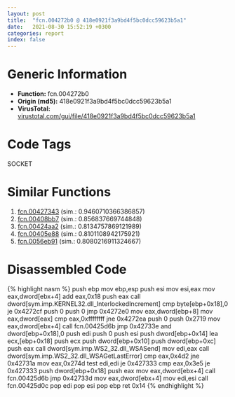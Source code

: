 ```yaml
---
layout: post
title:  "fcn.004272b0 @ 418e0921f3a9bd4f5bc0dcc59623b5a1"
date:   2021-08-30 15:52:19 +0300
categories: report
index: false
---
```


# Generic Information
- **Function:** fcn.004272b0
- **Origin (md5):** 418e0921f3a9bd4f5bc0dcc59623b5a1
- **VirusTotal:** [virustotal.com/gui/file/418e0921f3a9bd4f5bc0dcc59623b5a1][virustotal_ref]

# Code Tags
<span class="tag" id="SOCKET">SOCKET</span>


# Similar Functions

1. [fcn.00427343][similar_1_ref] (sim.: 0.9460710366386857)
2. [fcn.00408bb7][similar_2_ref] (sim.: 0.856837669744848)
3. [fcn.00424aa2][similar_3_ref] (sim.: 0.8134757869121989)
4. [fcn.00405e88][similar_4_ref] (sim.: 0.8101108942175921)
5. [fcn.0056eb91][similar_5_ref] (sim.: 0.8080216911324667)


# Disassembled Code

{% highlight nasm %}
push ebp
mov ebp,esp
push esi
mov esi,eax
mov eax,dword[ebx+4]
add eax,0x18
push eax
call dword[sym.imp.KERNEL32.dll_InterlockedIncrement]
cmp byte[ebp+0x18],0
je 0x4272cf
push 0
push 0
jmp 0x4272e0
mov eax,dword[ebp+8]
mov eax,dword[eax]
cmp eax,0xffffffff
jne 0x4272ea
push 0
push 0x2719
mov eax,dword[ebx+4]
call fcn.00425d6b
jmp 0x42733e
and dword[ebp+0x18],0
push edi
push 0
push esi
push dword[ebp+0x14]
lea ecx,[ebp+0x18]
push ecx
push dword[ebp+0x10]
push dword[ebp+0xc]
push eax
call dword[sym.imp.WS2_32.dll_WSASend]
mov edi,eax
call dword[sym.imp.WS2_32.dll_WSAGetLastError]
cmp eax,0x4d2
jne 0x42731a
mov eax,0x274d
test edi,edi
je 0x427333
cmp eax,0x3e5
je 0x427333
push dword[ebp+0x18]
push eax
mov eax,dword[ebx+4]
call fcn.00425d6b
jmp 0x42733d
mov eax,dword[ebx+4]
mov edi,esi
call fcn.00425d0c
pop edi
pop esi
pop ebp
ret 0x14
{% endhighlight %}


[similar_1_ref]: /report/fcn.00427343@418e0921f3a9bd4f5bc0dcc59623b5a1
[similar_2_ref]: /report/fcn.00408bb7@623952564c193310b2e5c9b0fe299d07
[similar_3_ref]: /report/fcn.00424aa2@a1c6b07868a0eea8f4ee5a872aa71909
[similar_4_ref]: /report/fcn.00405e88@4c2db4ba96e80258daff665d7d7a016a
[similar_5_ref]: /report/fcn.0056eb91@c60344b51fa39a329b92557d24ff7670
[virustotal_ref]: https://www.virustotal.com/gui/file/418e0921f3a9bd4f5bc0dcc59623b5a1
